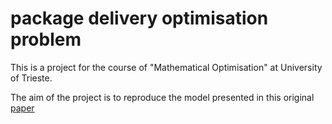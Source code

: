 # package delivery optimisation problem
This is a project for the course of "Mathematical Optimisation" at University of Trieste.

The aim of the project is to reproduce the model presented in this original [paper](paper.pdf)
